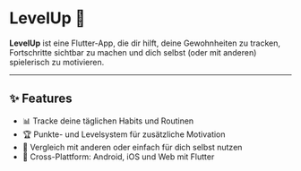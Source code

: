 # LevelUp 🚀

**LevelUp** ist eine Flutter-App, die dir hilft, deine Gewohnheiten zu tracken, Fortschritte sichtbar zu machen und dich selbst (oder mit anderen) spielerisch zu motivieren.  

---

## ✨ Features
- 📊 Tracke deine täglichen Habits und Routinen  
- 🏆 Punkte- und Levelsystem für zusätzliche Motivation  
- 👥 Vergleich mit anderen oder einfach für dich selbst nutzen  
- 🌙 Cross-Plattform: Android, iOS und Web mit Flutter  


